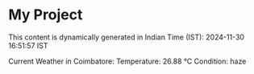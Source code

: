 # My Project

This content is dynamically generated in Indian Time (IST): 2024-11-30 16:51:57 IST


Current Weather in Coimbatore:
Temperature: 26.88 °C
Condition: haze

